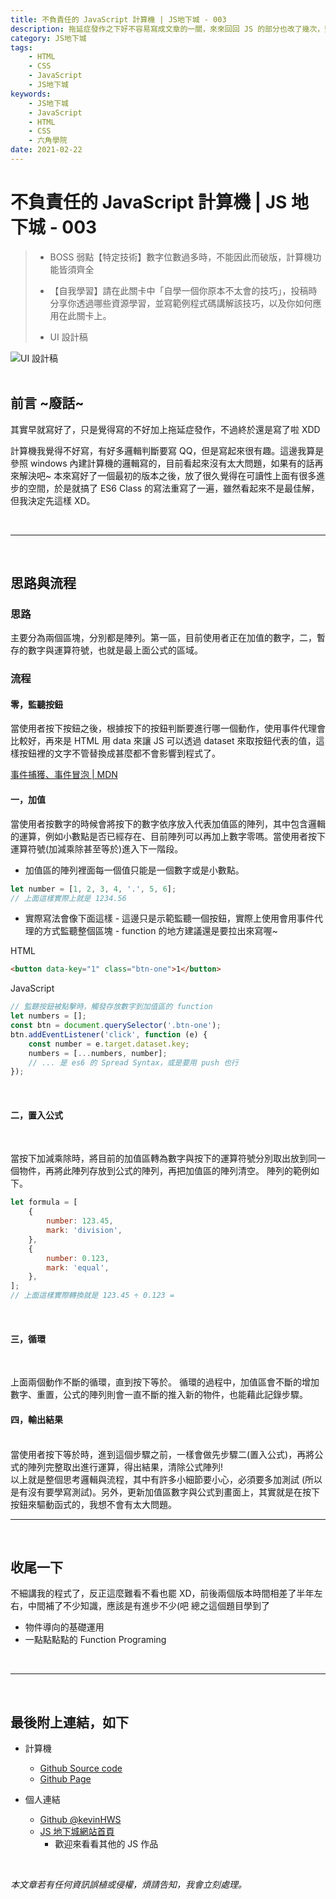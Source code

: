 ```yaml
---
title: 不負責任的 JavaScript 計算機 | JS地下城 - 003
description: 拖延症發作之下好不容易寫成文章的一關，來來回回 JS 的部分也改了幾次，整個時程也有好幾個月。
category: JS地下城
tags:
    - HTML
    - CSS
    - JavaScript
    - JS地下城
keywords:
    - JS地下城
    - JavaScript
    - HTML
    - CSS
    - 六角學院
date: 2021-02-22
---
```


# 不負責任的 JavaScript 計算機 | JS 地下城 - 003

> -   BOSS 弱點【特定技術】數字位數過多時，不能因此而破版，計算機功能皆須齊全
> -   【自我學習】請在此關卡中「自學一個你原本不太會的技巧」，投稿時分享你透過哪些資源學習，並寫範例程式碼講解該技巧，以及你如何應用在此關卡上。
>
> -   UI 設計稿

<img src="https://i.imgur.com/xhyJDR7.png" alt="UI 設計稿" />

<br>
<br>

## 前言 ~廢話~

其實早就寫好了，只是覺得寫的不好加上拖延症發作，不過終於還是寫了啦 XDD

計算機我覺得不好寫，有好多邏輯判斷要寫 QQ，但是寫起來很有趣。這邊我算是參照 windows 內建計算機的邏輯寫的，目前看起來沒有太大問題，如果有的話再來解決吧~
本來寫好了一個最初的版本之後，放了很久覺得在可讀性上面有很多進步的空間，於是就搞了 ES6 Class 的寫法重寫了一遍，雖然看起來不是最佳解，但我決定先這樣 XD。

<br>
<hr>
<br>

## 思路與流程

### 思路

主要分為兩個區塊，分別都是陣列。第一區，目前使用者正在加值的數字，二，暫存的數字與運算符號，也就是最上面公式的區域。
<br>

### 流程

#### 零，監聽按鈕

當使用者按下按鈕之後，根據按下的按鈕判斷要進行哪一個動作，使用事件代理會比較好，再來是 HTML 用 data 來讓 JS 可以透過 dataset 來取按鈕代表的值，這樣按鈕裡的文字不管替換成甚麼都不會影響到程式了。

[事件捕獲、事件冒泡 | MDN](https://developer.mozilla.org/en-US/docs/Learn/JavaScript/Building_blocks/Events#event_bubbling_and_capture)

#### 一，加值

當使用者按數字的時候會將按下的數字依序放入代表加值區的陣列，其中包含邏輯的運算，例如小數點是否已經存在、目前陣列可以再加上數字零嗎。當使用者按下運算符號(加減乘除甚至等於)進入下一階段。
<br>

-   加值區的陣列裡面每一個值只能是一個數字或是小數點。

```javascript
let number = [1, 2, 3, 4, '.', 5, 6];
// 上面這樣實際上就是 1234.56
```

-   實際寫法會像下面這樣 - 這邊只是示範監聽一個按鈕，實際上使用會用事件代理的方式監聽整個區塊 - function 的地方建議還是要拉出來寫喔~

HTML

```html
<button data-key="1" class="btn-one">1</button>
```

JavaScript

```javascript
// 監聽按鈕被點擊時，觸發存放數字到加值區的 function
let numbers = [];
const btn = document.querySelector('.btn-one');
btn.addEventListener('click', function (e) {
    const number = e.target.dataset.key;
    numbers = [...numbers, number];
    // ... 是 es6 的 Spread Syntax，或是要用 push 也行
});
```

<br>

#### 二，置入公式

<br>

當按下加減乘除時，將目前的加值區轉為數字與按下的運算符號分別取出放到同一個物件，再將此陣列存放到公式的陣列，再把加值區的陣列清空。
陣列的範例如下。

```javascript
let formula = [
    {
        number: 123.45,
        mark: 'division',
    },
    {
        number: 0.123,
        mark: 'equal',
    },
];
// 上面這樣實際轉換就是 123.45 ÷ 0.123 =
```

<br>

#### 三，循環

<br>

上面兩個動作不斷的循環，直到按下等於。
循環的過程中，加值區會不斷的增加數字、重置，公式的陣列則會一直不斷的推入新的物件，也能藉此記錄步驟。
<br>

#### 四，輸出結果

<br>
當使用者按下等於時，進到這個步驟之前，一樣會做先步驟二(置入公式)，再將公式的陣列完整取出進行運算，得出結果，清除公式陣列!

<br>
以上就是整個思考邏輯與流程，其中有許多小細節要小心，必須要多加測試 (所以是有沒有要學寫測試)。另外，更新加值區數字與公式到畫面上，其實就是在按下按鈕來驅動函式的，我想不會有太大問題。

<br>
<hr>
<br>

## 收尾一下

不細講我的程式了，反正這麼難看不看也罷 XD，前後兩個版本時間相差了半年左右，中間補了不少知識，應該是有進步不少(吧
總之這個題目學到了

-   物件導向的基礎運用
-   一點點點點的 Function Programing

<br>
<hr>
<br>

## 最後附上連結，如下

-   計算機

    -   [Github Source code](https://github.com/kevinshu1995/hex_jsDungeon/blob/master/app/assets/js/js003.js)
    -   [Github Page](https://kevinshu1995.github.io/hex_jsDungeon/jsDun-003.html)

-   個人連結
    -   [Github @kevinHWS](https://github.com/kevinshu1995)
    -   [JS 地下城網站首頁](https://kevinshu1995.github.io/hex_jsDungeon/)
        -   歡迎來看看其他的 JS 作品

<br>

_本文章若有任何資訊誤植或侵權，煩請告知，我會立刻處理。_
